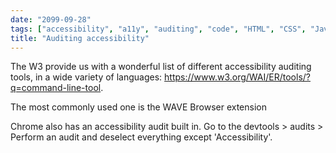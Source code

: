 ```yaml
---
date: "2099-09-28"
tags: ["accessibility", "a11y", "auditing", "code", "HTML", "CSS", "Javascript", "semantics"]
title: "Auditing accessibility"
---
```


The W3 provide us with a wonderful list of different accessibility auditing tools, in a wide variety of languages: https://www.w3.org/WAI/ER/tools/?q=command-line-tool.

The most commonly used one is the WAVE Browser extension

Chrome also has an accessibility audit built in. Go to the devtools > audits > Perform an audit and deselect everything except 'Accessibility'.